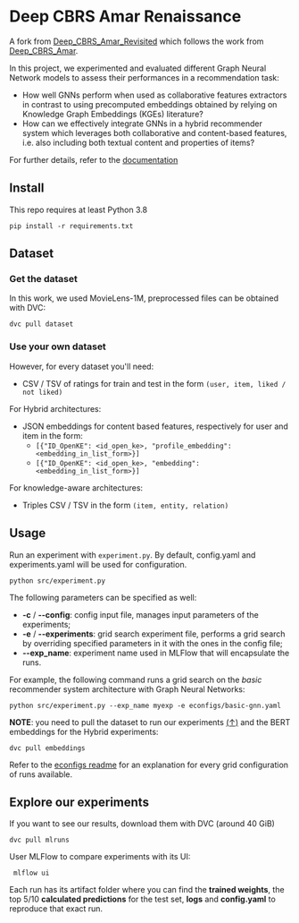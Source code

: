 

# Deep CBRS Amar Renaissance

A fork from [Deep_CBRS_Amar_Revisited](https://github.com/cenzy/Deep_CBRS_Amar_Revisited) which follows the work from [Deep_CBRS_Amar](https://github.com/swapUniba/Deep_CBRS_Amar).

In this project, we experimented and evaluated different Graph Neural Network models to assess their performances in a recommendation task:

 - How well GNNs perform when used as collaborative features extractors in contrast to using precomputed embeddings obtained by relying on Knowledge Graph Embeddings (KGEs) literature? 
 - How can we effectively integrate GNNs in a hybrid recommender system which leverages both collaborative and content-based features, i.e. also including both textual content and properties of items?

For further details, refer to the [documentation](doc.pdf)

## Install
This repo requires at least Python 3.8

    pip install -r requirements.txt
    
## Dataset
### Get the dataset
In this work, we used MovieLens-1M, preprocessed files can be obtained with DVC:

    dvc pull dataset
### Use your own dataset
However, for every dataset you'll need:

 - CSV / TSV of ratings for train and test in the form `(user, item, liked / not liked)`

For Hybrid architectures:
 - JSON embeddings for content based features, respectively for user and item in the form:
	 - `[{"ID_OpenKE": <id_open_ke>, "profile_embedding": <embedding_in_list_form>}]`
	 - `[{"ID_OpenKE": <id_open_ke>, "embedding": <embedding_in_list_form>}]`

For knowledge-aware architectures:

 - Triples CSV / TSV in the form `(item, entity, relation)`

## Usage
Run an experiment with `experiment.py`.
By default, config.yaml and experiments.yaml will be used for configuration.

    python src/experiment.py

The following parameters can be specified as well:
- **-c** / **--config**: config input file, manages input parameters of the experiments;
- **-e** / **--experiments**: grid search experiment file, performs a grid search by overriding specified parameters in it with the ones in the config file;
- **--exp_name**:  experiment name used in MLFlow that will encapsulate the runs.

For example, the following command runs a grid search on the _basic_ recommender system architecture with Graph Neural Networks:

    python src/experiment.py --exp_name myexp -e econfigs/basic-gnn.yaml
**NOTE**: you need to pull the dataset to run our experiments [(↑)](#get-the-dataset) and the BERT embeddings for the Hybrid experiments:

    dvc pull embeddings

Refer to the [econfigs readme](./econfigs/README.md) for an explanation for every grid configuration of runs available. 
## Explore our experiments

If you want to see our results, download them with DVC (around 40 GiB)

    dvc pull mlruns
    
 User MLFlow to compare experiments with its UI:

     mlflow ui
     
Each run has its artifact folder where you can find the **trained weights**, the top 5/10 **calculated predictions** for the test set, **logs** and **config.yaml** to reproduce that exact run.

